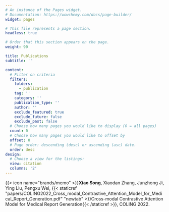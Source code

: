 ```yaml
---
# An instance of the Pages widget.
# Documentation: https://wowchemy.com/docs/page-builder/
widget: pages

# This file represents a page section.
headless: true

# Order that this section appears on the page.
weight: 90

title: Publications
subtitle: ''

content:
  # Filter on criteria
  filters:
    folders:
      - publication
    tag: ''
    category: ''
    publication_type: ''
    author: ''
    exclude_featured: true
    exclude_future: false
    exclude_past: false
  # Choose how many pages you would like to display (0 = all pages)
  count: 0
  # Choose how many pages you would like to offset by
  offset: 0
  # Page order: descending (desc) or ascending (asc) date.
  order: desc
design:
  # Choose a view for the listings:
  view: citation
  columns: '2'
---
```

<!-- 
{{% callout note %}}
Quickly discover relevant content by [filtering publications](./publication/).
{{% /callout %}} -->

{{< icon name="brands/memo" >}}<strong>Xiao Song</strong>, Xiaodan Zhang, Junzhong Ji, Ying Liu, Pengxu Wei, {{< staticref "papers/COLING2022_Cross_modal_Contrastive_Attention_Model_for_Medical_Report_Generation.pdf" "newtab" >}}Cross-modal Contrastive Attention Model for Medical Report Generation{{< /staticref >}}, COLING 2022.
